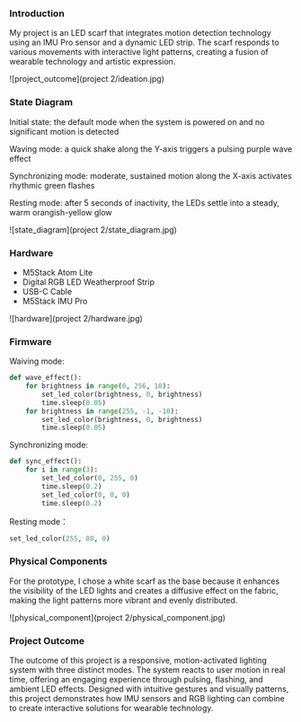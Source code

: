 ### Introduction

My project is an LED scarf that integrates motion detection technology using an IMU Pro sensor and a dynamic LED strip. The scarf responds to various movements with interactive light patterns, creating a fusion of wearable technology and artistic expression.

![project_outcome](project 2/ideation.jpg)

### State Diagram

Initial state: the default mode when the system is powered on and no significant motion is detected

Waving mode: a quick shake along the Y-axis triggers a pulsing purple wave effect

Synchronizing mode: moderate, sustained motion along the X-axis activates rhythmic green flashes

Resting mode: after 5 seconds of inactivity, the LEDs settle into a steady, warm orangish-yellow glow

![state_diagram](project 2/state_diagram.jpg)

### Hardware

* M5Stack Atom Lite  
* Digital RGB LED Weatherproof Strip
* USB-C Cable
* M5Stack IMU Pro

![hardware](project 2/hardware.jpg)

### Firmware   

Waiving mode:
``` Python  
def wave_effect():
    for brightness in range(0, 256, 10): 
        set_led_color(brightness, 0, brightness)
        time.sleep(0.05)
    for brightness in range(255, -1, -10): 
        set_led_color(brightness, 0, brightness)
        time.sleep(0.05)
```

Synchronizing mode:
``` Python  
def sync_effect():
    for i in range(3): 
        set_led_color(0, 255, 0)
        time.sleep(0.2)
        set_led_color(0, 0, 0) 
        time.sleep(0.2)
```

Resting mode：
``` Python  
set_led_color(255, 80, 0)
```


### Physical Components   

For the prototype, I chose a white scarf as the base because it enhances the visibility of the LED lights and creates a diffusive effect on the fabric, making the light patterns more vibrant and evenly distributed.

![physical_component](project 2/physical_component.jpg)


### Project Outcome  

The outcome of this project is a responsive, motion-activated lighting system with three distinct modes. The system reacts to user motion in real time, offering an engaging experience through pulsing, flashing, and ambient LED effects. Designed with intuitive gestures and visually patterns, this project demonstrates how IMU sensors and RGB lighting can combine to create interactive solutions for wearable technology.
